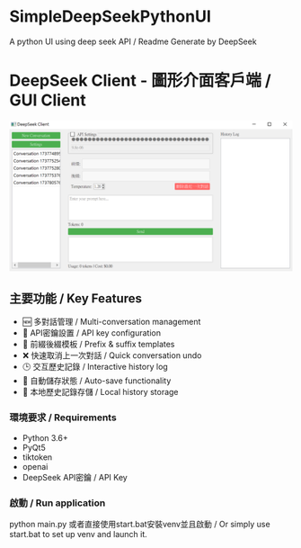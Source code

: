 # SimpleDeepSeekPythonUI
A python UI using deep seek API / Readme Generate by DeepSeek

# DeepSeek Client - 圖形介面客戶端 / GUI Client

![Sample](assets/images/demo.png)

## 主要功能 / Key Features

- 🆕 多對話管理 / Multi-conversation management
- 🔑 API密鑰設置 / API key configuration
- 📝 前綴後綴模板 / Prefix & suffix templates
- ❌ 快速取消上一次對話 / Quick conversation undo
- 🕒 交互歷史記錄 / Interactive history log
- 💾 自動儲存狀態 / Auto-save functionality
- 📁 本地歷史記錄存儲 / Local history storage

### 環境要求 / Requirements
- Python 3.6+
- PyQt5
- tiktoken
- openai
- DeepSeek API密鑰 / API Key

### 啟動 / Run application
python main.py
或者直接使用start.bat安裝venv並且啟動 / Or simply use start.bat to set up venv and launch it.
